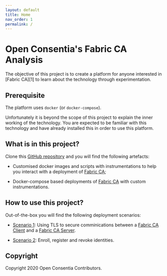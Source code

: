 ```yaml
---
layout: default
title: Home
nav_order: 1
permalink: /
---
```


# Open Consentia's Fabric CA Analysis

The objective of this project is to create a platform for anyone interested in [Fabric CA][1] to learn about the technology through experimentation.

## Prerequisite

The platform uses `docker` (or `docker-compose`). 

Unfortunately it is beyond the scope of this project to explain the inner working of the technology. You are expected to be familiar with this technology and have already installed this in order to use this platform.

## What is in this project?

Clone this [GitHub repository](https://github.com/openconsentia/fabric-ca-analysis) and you will find the following artefacts:

* Customised docker images and scripts with instrumentations to help you interact with a deployment of [Fabric CA][fabric-ca];

* Docker-compose based deployments of [Fabric CA][fabric-ca] with custom instrumentations.

## How to use this project?

Out-of-the-box you will find the following deployment scenarios:

* [Scenario 1][tls]: Using TLS to secure comminications between a [Fabric CA Client][fabric-ca-client] and a [Fabric CA Server][fabric-ca-server].

* [Scenario 2][register]: Enroll, register and revoke identities.

## Copyright

Copyright 2020 Open Consentia Contributors.


[fabric-ca]: https://hyperledger-fabric-ca.readthedocs.io/en/release-1.4/
[fabric-ca-client]: https://hyperledger-fabric-ca.readthedocs.io/en/release-1.4/users-guide.html#fabric-ca-client
[fabric-ca-server]: https://hyperledger-fabric-ca.readthedocs.io/en/release-1.4/users-guide.html#fabric-ca-server

[tls]: https://openconsentia.github.io/fabric-ca-analysis/tls.html
[register]: https://openconsentia.github.io/fabric-ca-analysis/register.html